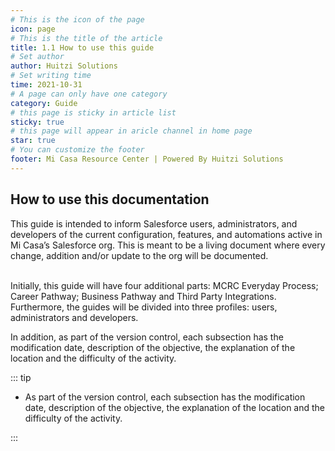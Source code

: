 ```yaml
---
# This is the icon of the page
icon: page
# This is the title of the article
title: 1.1 How to use this guide
# Set author
author: Huitzi Solutions
# Set writing time
time: 2021-10-31
# A page can only have one category
category: Guide
# this page is sticky in article list
sticky: true
# this page will appear in aricle channel in home page
star: true
# You can customize the footer
footer: Mi Casa Resource Center | Powered By Huitzi Solutions
---
```


## How to use this documentation

This guide is intended to inform Salesforce users, administrators, and developers of the current configuration, features, and automations active in Mi Casa’s Salesforce org. This is meant to be a living document where every change, addition and/or update to the org will be documented.

 \
Initially, this guide will have four additional parts: MCRC Everyday Process; Career Pathway; Business Pathway and Third Party Integrations. Furthermore, the guides will be divided into three profiles: users, administrators and developers. 

In addition, as part of the version control, each subsection has the modification date, description of the objective, the explanation of the location and the difficulty of the activity.

::: tip

- As part of the version control, each subsection has the modification date, description of the objective, the explanation of the location and the difficulty of the activity.

:::